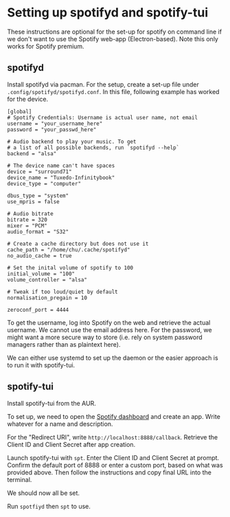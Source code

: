 # Setting up spotifyd and spotify-tui

These instructions are optional for the set-up for spotify on command line if we don't want to use the Spotify web-app (Electron-based). Note this only works for Spotify premium.

## spotifyd

Install spotifyd via pacman. For the setup, create a set-up file under `.config/spotifyd/spotifyd.conf`. In this file, following example has worked for the device.

```[toml]
[global]
# Spotify Credentials: Username is actual user name, not email
username = "your_username_here"
password = "your_passwd_here"

# Audio backend to play your music. To get
# a list of all possible backends, run `spotifyd --help`
backend = "alsa"

# The device name can't have spaces
device = "surround71"
device_name = "Tuxedo-Infinitybook"
device_type = "computer"

dbus_type = "system"
use_mpris = false

# Audio bitrate
bitrate = 320
mixer = "PCM"
audio_format = "S32"

# Create a cache directory but does not use it 
cache_path = "/home/chu/.cache/spotifyd"
no_audio_cache = true

# Set the inital volume of spotify to 100
initial_volume = "100"
volume_controller = "alsa"

# Tweak if too loud/quiet by default
normalisation_pregain = 10

zeroconf_port = 4444
```

To get the username, log into Spotify on the web and retrieve the actual username. We cannot use the email address here. For the password, we might want a more secure way to store (i.e. rely on system password managers rather than as plaintext here).

We can either use systemd to set up the daemon or the easier approach is to run it with spotify-tui.

## spotify-tui

Install spotify-tui from the AUR.

To set up, we need to open the [Spotify dashboard](https://developer.spotify.com/dashboard) and create an app. Write whatever for a name and description. 

For the "Redirect URI", write `http://localhost:8888/callback`. Retrieve the Client ID and Client Secret after app creation.

Launch spotify-tui with `spt`. Enter the Client ID and Client Secret at prompt. Confirm the default port of 8888 or enter a custom port, based on what was provided above. Then follow the instructions and copy final URL into the terminal.

We should now all be set.

Run `spotfiyd` then `spt` to use.
